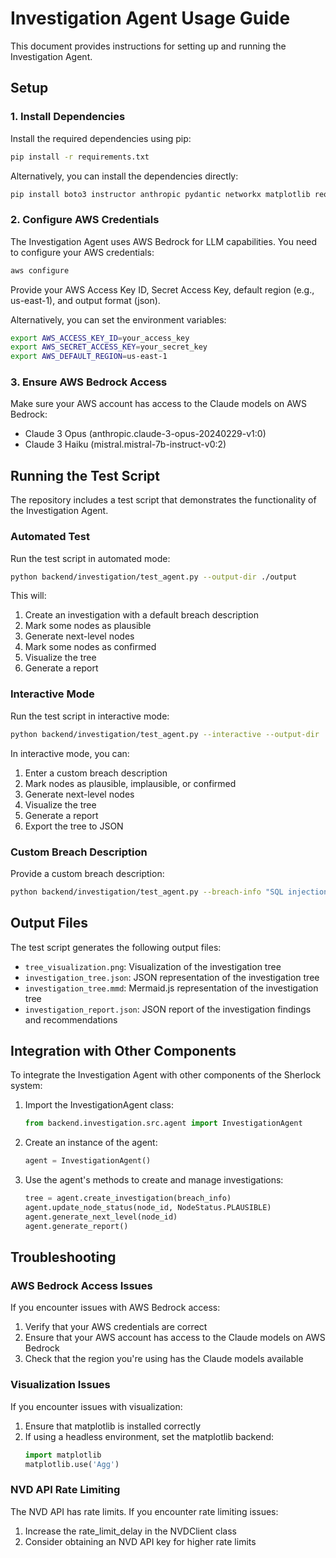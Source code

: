 # Investigation Agent Usage Guide

This document provides instructions for setting up and running the Investigation Agent.

## Setup

### 1. Install Dependencies

Install the required dependencies using pip:

```bash
pip install -r requirements.txt
```

Alternatively, you can install the dependencies directly:

```bash
pip install boto3 instructor anthropic pydantic networkx matplotlib requests
```

### 2. Configure AWS Credentials

The Investigation Agent uses AWS Bedrock for LLM capabilities. You need to configure your AWS credentials:

```bash
aws configure
```

Provide your AWS Access Key ID, Secret Access Key, default region (e.g., us-east-1), and output format (json).

Alternatively, you can set the environment variables:

```bash
export AWS_ACCESS_KEY_ID=your_access_key
export AWS_SECRET_ACCESS_KEY=your_secret_key
export AWS_DEFAULT_REGION=us-east-1
```

### 3. Ensure AWS Bedrock Access

Make sure your AWS account has access to the Claude models on AWS Bedrock:
- Claude 3 Opus (anthropic.claude-3-opus-20240229-v1:0)
- Claude 3 Haiku (mistral.mistral-7b-instruct-v0:2)

## Running the Test Script

The repository includes a test script that demonstrates the functionality of the Investigation Agent.

### Automated Test

Run the test script in automated mode:

```bash
python backend/investigation/test_agent.py --output-dir ./output
```

This will:
1. Create an investigation with a default breach description
2. Mark some nodes as plausible
3. Generate next-level nodes
4. Mark some nodes as confirmed
5. Visualize the tree
6. Generate a report

### Interactive Mode

Run the test script in interactive mode:

```bash
python backend/investigation/test_agent.py --interactive --output-dir ./output
```

In interactive mode, you can:
1. Enter a custom breach description
2. Mark nodes as plausible, implausible, or confirmed
3. Generate next-level nodes
4. Visualize the tree
5. Generate a report
6. Export the tree to JSON

### Custom Breach Description

Provide a custom breach description:

```bash
python backend/investigation/test_agent.py --breach-info "SQL injection attack detected in the login form. The attacker was able to extract user credentials and gain administrative access." --output-dir ./output
```

## Output Files

The test script generates the following output files:

- `tree_visualization.png`: Visualization of the investigation tree
- `investigation_tree.json`: JSON representation of the investigation tree
- `investigation_tree.mmd`: Mermaid.js representation of the investigation tree
- `investigation_report.json`: JSON report of the investigation findings and recommendations

## Integration with Other Components

To integrate the Investigation Agent with other components of the Sherlock system:

1. Import the InvestigationAgent class:
   ```python
   from backend.investigation.src.agent import InvestigationAgent
   ```

2. Create an instance of the agent:
   ```python
   agent = InvestigationAgent()
   ```

3. Use the agent's methods to create and manage investigations:
   ```python
   tree = agent.create_investigation(breach_info)
   agent.update_node_status(node_id, NodeStatus.PLAUSIBLE)
   agent.generate_next_level(node_id)
   agent.generate_report()
   ```

## Troubleshooting

### AWS Bedrock Access Issues

If you encounter issues with AWS Bedrock access:
1. Verify that your AWS credentials are correct
2. Ensure that your AWS account has access to the Claude models on AWS Bedrock
3. Check that the region you're using has the Claude models available

### Visualization Issues

If you encounter issues with visualization:
1. Ensure that matplotlib is installed correctly
2. If using a headless environment, set the matplotlib backend:
   ```python
   import matplotlib
   matplotlib.use('Agg')
   ```

### NVD API Rate Limiting

The NVD API has rate limits. If you encounter rate limiting issues:
1. Increase the rate_limit_delay in the NVDClient class
2. Consider obtaining an NVD API key for higher rate limits